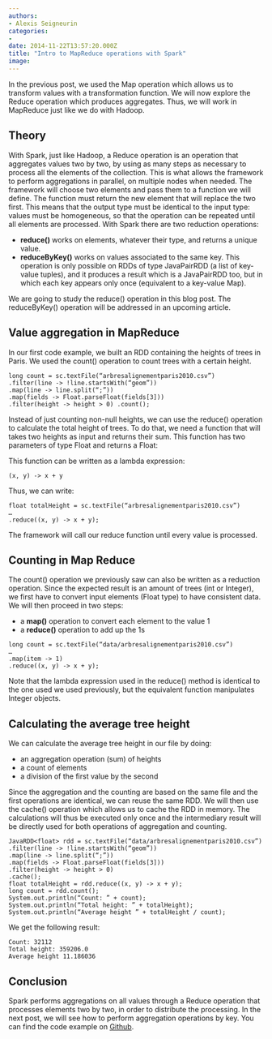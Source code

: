 ```yaml
---
authors:
- Alexis Seigneurin
categories:
- 
date: 2014-11-22T13:57:20.000Z
title: "Intro to MapReduce operations with Spark"
image: 
---
```


In the previous post, we used the Map operation which allows us to transform values with a transformation function. We will now explore the Reduce operation which produces aggregates. Thus, we will work in MapReduce just like we do with Hadoop.

## Theory

With Spark, just like Hadoop, a Reduce operation is an operation that aggregates values two by two, by using as many steps as necessary to process all the elements of the collection. This is what allows the framework to perform aggregations in parallel, on multiple nodes when needed. The framework will choose two elements and pass them to a function we will define. The function must return the new element that will replace the two first. This means that the output type must be identical to the input type: values must be homogeneous, so that the operation can be repeated until all elements are processed. With Spark there are two reduction operations:

- **reduce()** works on elements, whatever their type, and returns a unique value.
- **reduceByKey()** works on values associated to the same key. This operation is only possible on RDDs of type JavaPairRDD (a list of key-value tuples), and it produces a result which is a JavaPairRDD too, but in which each key appears only once (equivalent to a key-value Map).

We are going to study the reduce() operation in this blog post. The reduceByKey() operation will be addressed in an upcoming article.

## Value aggregation in MapReduce

In our first code example, we built an RDD containing the heights of trees in Paris. We used the count() operation to count trees with a certain height.

```language-java
long count = sc.textFile(“arbresalignementparis2010.csv”)
.filter(line -> !line.startsWith(“geom”))
.map(line -> line.split(“;”))
.map(fields -> Float.parseFloat(fields[3]))
.filter(height -> height > 0) .count();
```

Instead of just counting non-null heights, we can use the reduce() operation to calculate the total height of trees. To do that, we need a function that will takes two heights as input and returns their sum. This function has two parameters of type Float and returns a Float:

This function can be written as a lambda expression:

```language-java
(x, y) -> x + y
```

Thus, we can write:

```language-java
float totalHeight = sc.textFile(“arbresalignementparis2010.csv”)
…
.reduce((x, y) -> x + y);
```

The framework will call our reduce function until every value is processed.

## Counting in Map Reduce

The count() operation we previously saw can also be written as a reduction operation. Since the expected result is an amount of trees (int or Integer), we first have to convert input elements (Float type) to have consistent data. We will then proceed in two steps:

- a **map()** operation to convert each element to the value 1
- a **reduce()** operation to add up the 1s

```language-java
long count = sc.textFile(“data/arbresalignementparis2010.csv”)
…
.map(item -> 1)
.reduce((x, y) -> x + y);
```

Note that the lambda expression used in the reduce() method is identical to the one used we used previously, but the equivalent function manipulates Integer objects.

## Calculating the average tree height

We can calculate the average tree height in our file by doing:

- an aggregation operation (sum) of heights
- a count of elements
- a division of the first value by the second

Since the aggregation and the counting are based on the same file and the first operations are identical, we can reuse the same RDD. We will then use the cache() operation which allows us to cache the RDD in memory. The calculations will thus be executed only once and the intermediary result will be directly used for both operations of aggregation and counting.

```language-java
JavaRDD<float> rdd = sc.textFile(“data/arbresalignementparis2010.csv”)
.filter(line -> !line.startsWith(“geom”))
.map(line -> line.split(“;”))
.map(fields -> Float.parseFloat(fields[3]))
.filter(height -> height > 0)
.cache();
float totalHeight = rdd.reduce((x, y) -> x + y);
long count = rdd.count();
System.out.println(“Count: ” + count);
System.out.println(“Total height: ” + totalHeight);
System.out.println(“Average height ” + totalHeight / count);
```

We get the following result:

```language-none
Count: 32112
Total height: 359206.0
Average height 11.186036
```

## Conclusion

Spark performs aggregations on all values through a Reduce operation that processes elements two by two, in order to distribute the processing. In the next post, we will see how to perform aggregation operations by key. You can find the code example on [Github](https://github.com/aseigneurin/spark-sandbox).

